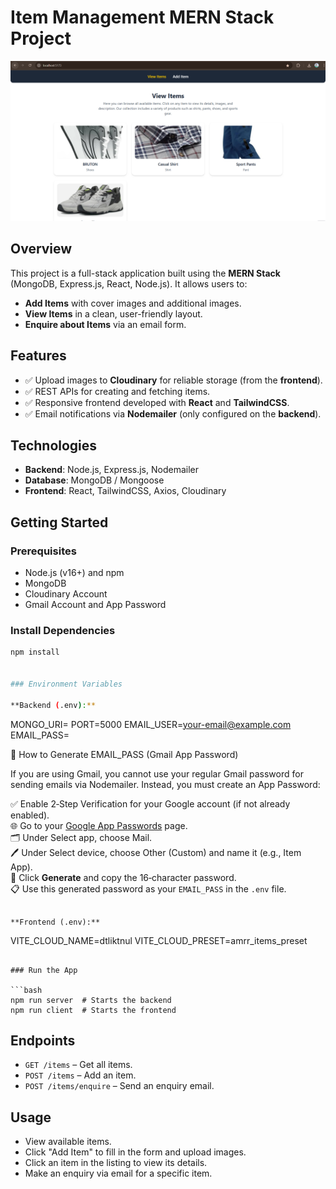 # Item Management MERN Stack Project
![App Preview](frontend/src/assets/preview.png)
## Overview
This project is a full-stack application built using the **MERN Stack** (MongoDB, Express.js, React, Node.js). It allows users to:

- **Add Items** with cover images and additional images.
- **View Items** in a clean, user-friendly layout.
- **Enquire about Items** via an email form.

## Features
- ✅ Upload images to **Cloudinary** for reliable storage (from the **frontend**).
- ✅ REST APIs for creating and fetching items.
- ✅ Responsive frontend developed with **React** and **TailwindCSS**.
- ✅ Email notifications via **Nodemailer** (only configured on the **backend**).

## Technologies
- **Backend**: Node.js, Express.js, Nodemailer
- **Database**: MongoDB / Mongoose
- **Frontend**: React, TailwindCSS, Axios, Cloudinary

## Getting Started

### Prerequisites
- Node.js (v16+) and npm
- MongoDB
- Cloudinary Account
- Gmail Account and App Password

### Install Dependencies
```bash
npm install


### Environment Variables

**Backend (.env):**

```
MONGO_URI=<your-mongodb-uri> 
PORT=5000
EMAIL_USER=<your-email@example.com>
EMAIL_PASS=<your-app-password>

🔐 How to Generate EMAIL_PASS (Gmail App Password)

If you are using Gmail, you cannot use your regular Gmail password for sending emails via Nodemailer. Instead, you must create an App Password:

✅ Enable 2‑Step Verification for your Google account (if not already enabled).  
🌐 Go to your [Google App Passwords](https://myaccount.google.com/apppasswords) page.  
🗂️ Under Select app, choose Mail.  
🖊️ Under Select device, choose Other (Custom) and name it (e.g., Item App).  
🔑 Click **Generate** and copy the 16‑character password.  
📋 Use this generated password as your `EMAIL_PASS` in the `.env` file.
```

**Frontend (.env):**

```
VITE_CLOUD_NAME=dtliktnul
VITE_CLOUD_PRESET=amrr_items_preset
```

### Run the App

```bash
npm run server  # Starts the backend
npm run client  # Starts the frontend
```

## Endpoints

* `GET /items` – Get all items.
* `POST /items` – Add an item.
* `POST /items/enquire` – Send an enquiry email.

## Usage

* View available items.
* Click "Add Item" to fill in the form and upload images.
* Click an item in the listing to view its details.
* Make an enquiry via email for a specific item.


